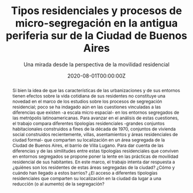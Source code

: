 ---
title: Tipos residenciales y procesos de micro-segregación en la antigua periferia sur de la Ciudad de Buenos Aires

subtitle: Una mirada desde la perspectiva de la movilidad residencial
 
publication: '*Revista Argentina de Sociología, 16* (26)'
 
author_notes:
- Equal contribution
- Equal contribution
authors:
- Mercedes Di Virgilio
- Pablo Serrati

abstract: "Si bien la idea de que las características de las urbanizaciones y de sus entornos tienen efectos sobre la vida cotidiana de sus residentes no constituye una novedad en el marco de los estudios sobre los procesos de segregación residencial; poco se ha indagado aún en las cuestiones vinculadas a las diferencias que existen -a escala micro espacial- en los entornos segregados de las metrópolis latinoamericanas. Para avanzar en el análisis de estas cuestiones, el trabajo compara diferentes tipologías residenciales -grandes conjuntos habitacionales construidos a fines de la década de 1970, conjuntos de vivienda social construidos recientemente, villas, asentamientos y áreas residenciales de ciudad formal- que comparten su localización en un área segregada de la Ciudad de Buenos Aires, el barrio de Villa Lugano. Para dar cuenta de las diferencias y de las similitudes entre estas tipologías residenciales que conviven en entornos segregados se propone poner la lente en las prácticas de movilidad residencial de sus habitantes. En este marco, el trabajo intenta dar respuesta a ¿quiénes son los residentes de estas áreas segregadas de la ciudad? ¿Cómo y cuándo han llegado a estos barrios? ¿El acceso a diferentes tipologías residenciales que comparten su localización en la ciudad da lugar a una reducción (o al aumento) de la segregación?"

tags:
- Segregación residencial
- Contexto urbano
- Movilidad residencial

date: "2020-08-01T00:00:00Z"
doi: ""
featured: true
image:
  focal_point: ""
  preview_only: false
projects: []

# Publication type.
# Legend: 0 = Uncategorized; 1 = Conference paper; 2 = Journal article;
# 3 = Preprint / Working Paper; 4 = Report; 5 = Book; 6 = Book section;
# 7 = Thesis; 8 = Patent
publication_types: ["2"]
publishDate: "2020-09-01T00:00:00Z"

url_pdf: publication/2020_tipos-residenciales-y-procesos-de-micro-segregación/
---